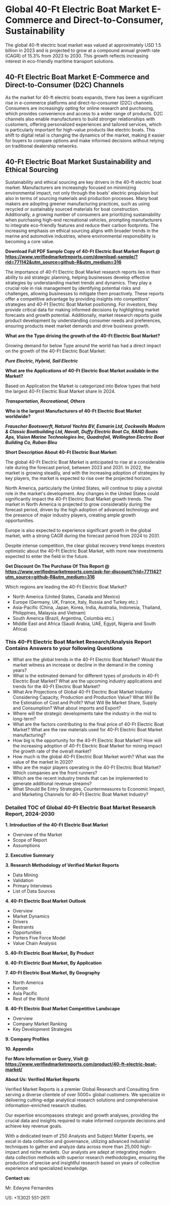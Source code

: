 <h1>Global 40-Ft Electric Boat Market E-Commerce and Direct-to-Consumer, Sustainability</h1><p class=""><p>The global 40-ft electric boat market was valued at approximately USD 1.5 billion in 2023 and is projected to grow at a compound annual growth rate (CAGR) of 15.3% from 2023 to 2030. This growth reflects increasing interest in eco-friendly maritime transport solutions.</p><h2>40-Ft Electric Boat Market E-Commerce and Direct-to-Consumer (D2C) Channels</h2><p>As the market for 40-ft electric boats expands, there has been a significant rise in e-commerce platforms and direct-to-consumer (D2C) channels. Consumers are increasingly opting for online research and purchasing, which provides convenience and access to a wider range of products. D2C channels also enable manufacturers to build stronger relationships with customers, offering personalized experiences and tailored services, which is particularly important for high-value products like electric boats. This shift to digital retail is changing the dynamics of the market, making it easier for buyers to compare options and make informed decisions without relying on traditional dealership networks.</p><h2>40-Ft Electric Boat Market Sustainability and Ethical Sourcing</h2><p>Sustainability and ethical sourcing are key drivers in the 40-ft electric boat market. Manufacturers are increasingly focused on minimizing environmental impact, not only through the boats' electric propulsion but also in terms of sourcing materials and production processes. Many boat makers are adopting greener manufacturing practices, such as using recycled or sustainably sourced materials for boat construction. Additionally, a growing number of consumers are prioritizing sustainability when purchasing high-end recreational vehicles, prompting manufacturers to integrate eco-friendly features and reduce their carbon footprints. The increasing emphasis on ethical sourcing aligns with broader trends in the marine and automotive industries, where environmental responsibility is becoming a core value.</p></p><p class=""><strong>Download Full PDF Sample Copy of 40-Ft Electric Boat Market Report @ <a href="https://www.verifiedmarketreports.com/download-sample/?rid=771142&utm_source=github-R&utm_medium=316" target="_blank">https://www.verifiedmarketreports.com/download-sample/?rid=771142&utm_source=github-R&utm_medium=316</a></strong></p><p>The importance of&nbsp;40-Ft Electric Boat Market research reports lies in their ability to aid strategic planning, helping businesses develop effective strategies by understanding market trends and dynamics. They play a crucial role in risk management by identifying potential risks and challenges, allowing businesses to mitigate them proactively. These reports offer a competitive advantage by providing insights into competitors' strategies and 40-Ft Electric Boat Market positioning. For investors, they provide critical data for making informed decisions by highlighting market forecasts and growth potential. Additionally, market research reports guide product development by understanding consumer needs and preferences, ensuring products meet market demands and drive business growth.</p><p><strong>What are the&nbsp;Type driving the growth of the 40-Ft Electric Boat Market?</strong></p><p id="" class="">Growing demand for below Type around the world has had a direct impact on the growth of the 40-Ft Electric Boat Market:</p><p class=""><em><strong>Pure Electric, Hybrid, Sail Electric</strong></em></p><p class=""><strong>What are the&nbsp;Applications&nbsp;of 40-Ft Electric Boat Market available in the Market?</strong></p><p id="" class="">Based on Application the Market is categorized into Below types that held the largest 40-Ft Electric Boat Market share In 2024.</p><p class=""><em><strong>Transportation, Recreational, Others</strong></em></p><p class=""><strong>Who is the largest Manufacturers of 40-Ft Electric Boat Market worldwide?</strong></p><p><em><strong>Frauscher Bootswerft, Natural Yachts BV, Esmarin Ltd, Cockwells Modern & Classic Boatbuilding Ltd, Navalt, Duffy Electric Boat Co, RAND Boats Aps, Vision Marine Technologies Inc, Quadrofoil, Wellington Electric Boat Building Co, Ruban Bleu</strong></em></p><p id="" class=""><strong>Short Description About 40-Ft Electric Boat Market:</strong></p><p>The global 40-Ft Electric Boat Market is anticipated to rise at a considerable rate during the forecast period, between 2023 and 2031. In 2022, the market is growing steadily, and with the increasing adoption of strategies by key players, the market is expected to rise over the projected horizon.</p><p>North America, particularly the United States, will continue to play a pivotal role in the market's development. Any changes in the United States could significantly impact the 40-Ft Electric Boat Market growth trends. The market in North America is projected to grow considerably during the forecast period, driven by the high adoption of advanced technology and the presence of major industry players, creating ample growth opportunities.</p><p>Europe is also expected to experience significant growth in the global market, with a strong CAGR during the forecast period from 2024 to 2031.</p><p>Despite intense competition, the clear global recovery trend keeps investors optimistic about the 40-Ft Electric Boat Market, with more new investments expected to enter the field in the future.</p><p id="" class=""><strong>Get Discount On The Purchase Of This Report @ <a href="https://www.verifiedmarketreports.com/ask-for-discount/?rid=771142?utm_source=github-R&utm_medium=316" target="_blank">https://www.verifiedmarketreports.com/ask-for-discount/?rid=771142?utm_source=github-R&utm_medium=316</a></strong></p><p class="">Which regions are leading the 40-Ft Electric Boat Market?</p><ul><li>North America (United States, Canada and Mexico)</li><li>Europe (Germany, UK, France, Italy, Russia and Turkey etc.)</li><li>Asia-Pacific (China, Japan, Korea, India, Australia, Indonesia, Thailand, Philippines, Malaysia and Vietnam)</li><li>South America (Brazil, Argentina, Columbia etc.)</li><li>Middle East and Africa (Saudi Arabia, UAE, Egypt, Nigeria and South Africa)</li></ul><h3 id="" class="">This 40-Ft Electric Boat Market Research/Analysis Report Contains Answers to your following Questions</h3><ul><li>What are the global trends in the 40-Ft Electric Boat Market? Would the market witness an increase or decline in the demand in the coming years?</li><li>What is the estimated demand for different types of products in 40-Ft Electric Boat Market? What are the upcoming industry applications and trends for the 40-Ft Electric Boat Market?</li><li>What Are Projections of Global 40-Ft Electric Boat Market Industry Considering Capacity, Production and Production Value? What Will Be the Estimation of Cost and Profit? What Will Be Market Share, Supply and Consumption? What about imports and Export?</li><li>Where will the strategic developments take the industry in the mid to long-term?</li><li>What are the factors contributing to the final price of 40-Ft Electric Boat Market? What are the raw materials used for 40-Ft Electric Boat Market manufacturing?</li><li>How big is the opportunity for the 40-Ft Electric Boat Market? How will the increasing adoption of 40-Ft Electric Boat Market for mining impact the growth rate of the overall market?</li><li>How much is the global 40-Ft Electric Boat Market worth? What was the value of the market In 2020?</li><li>Who are the major players operating in the 40-Ft Electric Boat Market? Which companies are the front runners?</li><li>Which are the recent industry trends that can be implemented to generate additional revenue streams?</li><li>What Should Be Entry Strategies, Countermeasures to Economic Impact, and Marketing Channels for 40-Ft Electric Boat Market Industry?</li></ul><h3 id="" class="">Detailed TOC of Global 40-Ft Electric Boat Market Research Report, 2024-2030</h3><p id="" class=""><strong>1. Introduction of the 40-Ft Electric Boat Market</strong></p><ul><li>Overview of the Market</li><li>Scope of Report</li><li>Assumptions</li></ul><p id="" class=""><strong>2. Executive Summary</strong></p><p id="" class=""><strong>3. Research Methodology of Verified Market Reports</strong></p><ul><li>Data Mining</li><li>Validation</li><li>Primary Interviews</li><li>List of Data Sources</li></ul><p id="" class=""><strong>4. 40-Ft Electric Boat Market Outlook</strong></p><ul><li>Overview</li><li>Market Dynamics</li><li>Drivers</li><li>Restraints</li><li>Opportunities</li><li>Porters Five Force Model</li><li>Value Chain Analysis</li></ul><p id="" class=""><strong>5. 40-Ft Electric Boat Market, By Product</strong></p><p id="" class=""><strong>6. 40-Ft Electric Boat Market, By Application</strong></p><p id="" class=""><strong>7. 40-Ft Electric Boat Market, By Geography</strong></p><ul><li>North America</li><li>Europe</li><li>Asia Pacific</li><li>Rest of the World</li></ul><p id="" class=""><strong>8. 40-Ft Electric Boat Market Competitive Landscape</strong></p><ul><li>Overview</li><li>Company Market Ranking</li><li>Key Development Strategies</li></ul><p id="" class=""><strong>9. Company Profiles</strong></p><p id="" class=""><strong>10. Appendix</strong></p><p id="" class=""><strong>For More Information or Query, Visit @ <a href="https://www.verifiedmarketreports.com/product/40-ft-electric-boat-market/" target="_blank">https://www.verifiedmarketreports.com/product/40-ft-electric-boat-market/</a></strong></p><p id="" class=""><strong>About Us: Verified Market Reports</strong></p><p id="" class="">Verified Market Reports is a premier Global Research and Consulting firm serving a diverse clientele of over 5000+ global customers. We specialize in delivering cutting-edge analytical research solutions and comprehensive information-enriched research studies.</p><p id="" class="">Our expertise encompasses strategic and growth analyses, providing the crucial data and insights required to make informed corporate decisions and achieve key revenue goals.</p><p id="" class="">With a dedicated team of 250 Analysts and Subject Matter Experts, we excel in data collection and governance, utilizing advanced industrial techniques to gather and analyze data across more than 25,000 high-impact and niche markets. Our analysts are adept at integrating modern data collection methods with superior research methodologies, ensuring the production of precise and insightful research based on years of collective experience and specialized knowledge.</p><p id="" class=""><strong>Contact us:</strong></p><p id="" class="">Mr. Edwyne Fernandes</p><p id="" class="">US: +1(302) 551-2611</p>